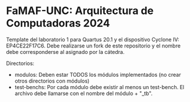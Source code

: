 # FaMAF-UNC:  Arquitectura de Computadoras 2024

Template del laboratorio 1 para Quartus 20.1 y el dispositivo Cyclone IV: EP4CE22F17C6. 
Debe realizarse un fork de este repositorio y el nombre debe corresponderse al asignado por la cátedra.

Directorios: 
- modulos: Deben estar TODOS los módulos implementados (no crear otros directorios con módulos)
- test-benchs: Por cada módulo debe existir al menos un test-bench. El archivo debe llamarse con el nombre del módulo + "_tb".

